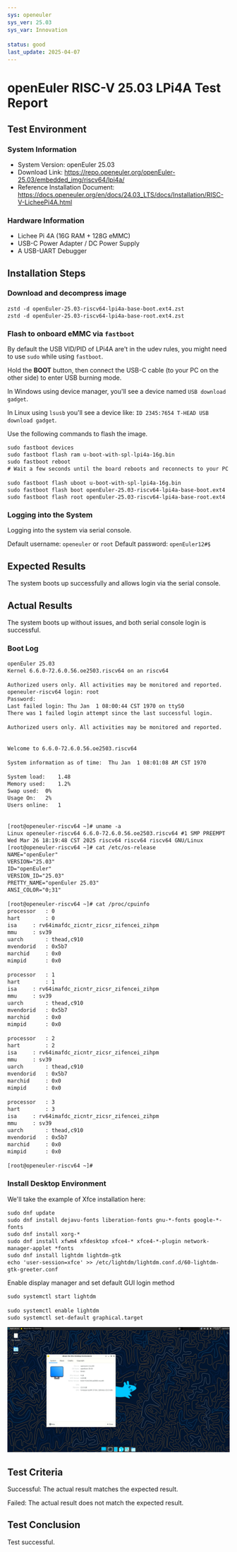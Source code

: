 ```yaml
---
sys: openeuler
sys_ver: 25.03
sys_var: Innovation

status: good
last_update: 2025-04-07
---
```


# openEuler RISC-V 25.03 LPi4A Test Report

## Test Environment

### System Information

- System Version: openEuler 25.03
- Download Link: https://repo.openeuler.org/openEuler-25.03/embedded_img/riscv64/lpi4a/
- Reference Installation Document: https://docs.openeuler.org/en/docs/24.03_LTS/docs/Installation/RISC-V-LicheePi4A.html

### Hardware Information

- Lichee Pi 4A (16G RAM + 128G eMMC)
- USB-C Power Adapter / DC Power Supply
- A USB-UART Debugger

## Installation Steps

### Download and decompress image

```shell
zstd -d openEuler-25.03-riscv64-lpi4a-base-boot.ext4.zst 
zstd -d openEuler-25.03-riscv64-lpi4a-base-root.ext4.zst 
```

### Flash to onboard eMMC via `fastboot`

By default the USB VID/PID of LPi4A are't in the udev rules, you might need to use `sudo` while using `fastboot`.

Hold the **BOOT** button, then connect the USB-C cable (to your PC on the other side) to enter USB burning mode.

In Windows using device manager, you'll see a device named `USB download gadget`.

In Linux using `lsusb` you'll see a device like: `ID 2345:7654 T-HEAD USB download gadget`.

Use the following commands to flash the image.

```shell
sudo fastboot devices
sudo fastboot flash ram u-boot-with-spl-lpi4a-16g.bin 
sudo fastboot reboot
# Wait a few seconds until the board reboots and reconnects to your PC

sudo fastboot flash uboot u-boot-with-spl-lpi4a-16g.bin 
sudo fastboot flash boot openEuler-25.03-riscv64-lpi4a-base-boot.ext4 
sudo fastboot flash root openEuler-25.03-riscv64-lpi4a-base-root.ext4 
```

### Logging into the System

Logging into the system via serial console.

Default username: `openeuler` or `root`
Default password: `openEuler12#$`

## Expected Results

The system boots up successfully and allows login via the serial console.

## Actual Results

The system boots up without issues, and both serial console login is successful.

### Boot Log

```log
openEuler 25.03
Kernel 6.6.0-72.6.0.56.oe2503.riscv64 on an riscv64

Authorized users only. All activities may be monitored and reported.
openeuler-riscv64 login: root
Password: 
Last failed login: Thu Jan  1 08:00:44 CST 1970 on ttyS0
There was 1 failed login attempt since the last successful login.

Authorized users only. All activities may be monitored and reported.


Welcome to 6.6.0-72.6.0.56.oe2503.riscv64

System information as of time: 	Thu Jan  1 08:01:08 AM CST 1970

System load: 	1.48
Memory used: 	1.2%
Swap used: 	0%
Usage On: 	2%
Users online: 	1


[root@openeuler-riscv64 ~]# uname -a
Linux openeuler-riscv64 6.6.0-72.6.0.56.oe2503.riscv64 #1 SMP PREEMPT Wed Mar 26 18:19:48 CST 2025 riscv64 riscv64 riscv64 GNU/Linux
[root@openeuler-riscv64 ~]# cat /etc/os-release 
NAME="openEuler"
VERSION="25.03"
ID="openEuler"
VERSION_ID="25.03"
PRETTY_NAME="openEuler 25.03"
ANSI_COLOR="0;31"

[root@openeuler-riscv64 ~]# cat /proc/cpuinfo 
processor	: 0
hart		: 0
isa		: rv64imafdc_zicntr_zicsr_zifencei_zihpm
mmu		: sv39
uarch		: thead,c910
mvendorid	: 0x5b7
marchid		: 0x0
mimpid		: 0x0

processor	: 1
hart		: 1
isa		: rv64imafdc_zicntr_zicsr_zifencei_zihpm
mmu		: sv39
uarch		: thead,c910
mvendorid	: 0x5b7
marchid		: 0x0
mimpid		: 0x0

processor	: 2
hart		: 2
isa		: rv64imafdc_zicntr_zicsr_zifencei_zihpm
mmu		: sv39
uarch		: thead,c910
mvendorid	: 0x5b7
marchid		: 0x0
mimpid		: 0x0

processor	: 3
hart		: 3
isa		: rv64imafdc_zicntr_zicsr_zifencei_zihpm
mmu		: sv39
uarch		: thead,c910
mvendorid	: 0x5b7
marchid		: 0x0
mimpid		: 0x0

[root@openeuler-riscv64 ~]# 

```

### Install Desktop Environment

We'll take the example of Xfce installation here:

```
sudo dnf update
sudo dnf install dejavu-fonts liberation-fonts gnu-*-fonts google-*-fonts
sudo dnf install xorg-*
sudo dnf install xfwm4 xfdesktop xfce4-* xfce4-*-plugin network-manager-applet *fonts
sudo dnf install lightdm lightdm-gtk
echo 'user-session=xfce' >> /etc/lightdm/lightdm.conf.d/60-lightdm-gtk-greeter.conf
```

Enable display manager and set default GUI login method

```
sudo systemctl start lightdm

sudo systemctl enable lightdm
sudo systemctl set-default graphical.target
```

![](./xfce.png)

## Test Criteria

Successful: The actual result matches the expected result.

Failed: The actual result does not match the expected result.

## Test Conclusion

Test successful.
